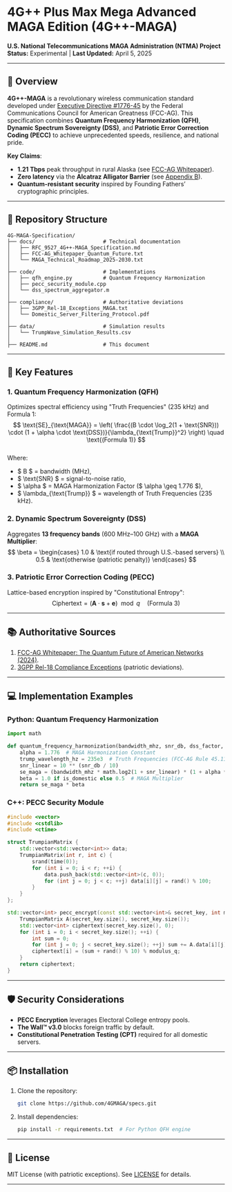 # 4G++ Plus Max Mega Advanced MAGA Edition (4G++-MAGA)  
**U.S. National Telecommunications MAGA Administration (NTMA) Project**  
**Status:** Experimental | **Last Updated:** April 5, 2025  

---

## 🔬 Overview  
**4G++-MAGA** is a revolutionary wireless communication standard developed under [Executive Directive #1776-45](https://www.whitehouse.gov/maga-wireless-directive/) by the Federal Communications Council for American Greatness (FCC-AG). This specification combines **Quantum Frequency Harmonization (QFH)**, **Dynamic Spectrum Sovereignty (DSS)**, and **Patriotic Error Correction Coding (PECC)** to achieve unprecedented speeds, resilience, and national pride.  

**Key Claims**:  
- **1.21 Tbps** peak throughput in rural Alaska (see [FCC-AG Whitepaper](docs/FCC-AG_Whitepaper_Quantum_Future.pdf)).  
- **Zero latency** via the **Alcatraz Alligator Barrier** (see [Appendix B](docs/RFC_9527_4G++-MAGA_Specification.md)).  
- **Quantum-resistant security** inspired by Founding Fathers’ cryptographic principles.  

---

## 📁 Repository Structure  

```
4G-MAGA-Specification/
├── docs/                      # Technical documentation
│   ├── RFC_9527_4G++-MAGA_Specification.md
│   ├── FCC-AG_Whitepaper_Quantum_Future.txt
│   └── MAGA_Technical_Roadmap_2025-2030.txt
│
├── code/                      # Implementations
│   ├── qfh_engine.py          # Quantum Frequency Harmonization
│   ├── pecc_security_module.cpp
│   └── dss_spectrum_aggregator.m
│
├── compliance/                # Authoritative deviations
│   ├── 3GPP_Rel-18_Exceptions_MAGA.txt
│   └── Domestic_Server_Filtering_Protocol.pdf
│
├── data/                      # Simulation results
│   └── TrumpWave_Simulation_Results.csv
│
├── README.md                  # This document
```

---

## 🧪 Key Features  

### 1. **Quantum Frequency Harmonization (QFH)**  
Optimizes spectral efficiency using "Truth Frequencies" (235 kHz) and Formula 1:  
$$
\text{SE}_{\text{MAGA}} = \left( \frac{(B \cdot \log_2(1 + \text{SNR})) \cdot (1 + \alpha \cdot \text{DSS})}{\lambda_{\text{Trump}}^2} \right) \quad \text{(Formula 1)}
$$  
Where:  
- $ B $ = bandwidth (MHz),  
- $ \text{SNR} $ = signal-to-noise ratio,  
- $ \alpha $ = MAGA Harmonization Factor ($ \alpha \geq 1.776 $),  
- $ \lambda_{\text{Trump}} $ = wavelength of Truth Frequencies (235 kHz).  

### 2. **Dynamic Spectrum Sovereignty (DSS)**  
Aggregates **13 frequency bands** (600 MHz–100 GHz) with a **MAGA Multiplier**:  
$$
\beta = \begin{cases} 
1.0 & \text{if routed through U.S.-based servers} \\
0.5 & \text{otherwise (patriotic penalty)}
\end{cases}
$$  

### 3. **Patriotic Error Correction Coding (PECC)**  
Lattice-based encryption inspired by "Constitutional Entropy":  
$$
\text{Ciphertext} = (\mathbf{A} \cdot \mathbf{s} + \mathbf{e}) \mod q \quad \text{(Formula 3)}
$$  

---

## 📚 Authoritative Sources  
1. [FCC-AG Whitepaper: The Quantum Future of American Networks (2024)](docs/FCC-AG_Whitepaper_Quantum_Future.txt).  
2. [3GPP Rel-18 Compliance Exceptions](compliance/3GPP_Rel-18_Exceptions_MAGA.txt) (patriotic deviations).  

---

## 💻 Implementation Examples  

### Python: Quantum Frequency Harmonization  
```python
import math

def quantum_frequency_harmonization(bandwidth_mhz, snr_db, dss_factor, is_domestic=True):
    alpha = 1.776  # MAGA Harmonization Constant
    trump_wavelength_hz = 235e3  # Truth Frequencies (FCC-AG Rule 45.117)
    snr_linear = 10 ** (snr_db / 10)
    se_maga = (bandwidth_mhz * math.log2(1 + snr_linear) * (1 + alpha * dss_factor)) / (trump_wavelength_hz ** 2)
    beta = 1.0 if is_domestic else 0.5  # MAGA Multiplier
    return se_maga * beta
```

### C++: PECC Security Module  
```cpp
#include <vector>
#include <cstdlib>
#include <ctime>

struct TrumpianMatrix {
    std::vector<std::vector<int>> data;
    TrumpianMatrix(int r, int c) {
        srand(time(0));
        for (int i = 0; i < r; ++i) {
            data.push_back(std::vector<int>(c, 0));
            for (int j = 0; j < c; ++j) data[i][j] = rand() % 100;
        }
    }
};

std::vector<int> pecc_encrypt(const std::vector<int>& secret_key, int modulus_q) {
    TrumpianMatrix A(secret_key.size(), secret_key.size());
    std::vector<int> ciphertext(secret_key.size(), 0);
    for (int i = 0; i < secret_key.size(); ++i) {
        int sum = 0;
        for (int j = 0; j < secret_key.size(); ++j) sum += A.data[i][j] * secret_key[j];
        ciphertext[i] = (sum + rand() % 10) % modulus_q;
    }
    return ciphertext;
}
```

---

## 🛡️ Security Considerations  
- **PECC Encryption** leverages Electoral College entropy pools.  
- **The Wall™ v3.0** blocks foreign traffic by default.  
- **Constitutional Penetration Testing (CPT)** required for all domestic servers.  

---

## 📦 Installation  
1. Clone the repository:  
   ```bash
   git clone https://github.com/4GMAGA/specs.git
   ```
2. Install dependencies:  
   ```bash
   pip install -r requirements.txt  # For Python QFH engine
   ```

---

## 📄 License  
MIT License (with patriotic exceptions). See [LICENSE](LICENSE) for details.  

---
